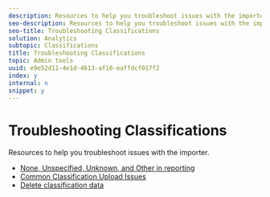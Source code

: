 ```yaml
---
description: Resources to help you troubleshoot issues with the importer.
seo-description: Resources to help you troubleshoot issues with the importer.
seo-title: Troubleshooting Classifications
solution: Analytics
subtopic: Classifications
title: Troubleshooting Classifications
topic: Admin tools
uuid: e9e52d11-4e1d-4613-af10-eaffdcf017f2
index: y
internal: n
snippet: y
---
```


# Troubleshooting Classifications

Resources to help you troubleshoot issues with the importer.

* [None, Unspecified, Unknown, and Other in reporting](https://marketing.adobe.com/resources/help/kb/en_US/analytics/kb/none-unspecified-and-unknown.html) 
* [Common Classification Upload Issues](https://marketing.adobe.com/resources/help/en_US/home/index.html#kb-common-saint-upload-issues) 
* [Delete classification data](../../components/c-classifications2/c-classifications-importer/t-delete-classification-data.md#task_105C3761180A4D21B8395730C39B5F89)

